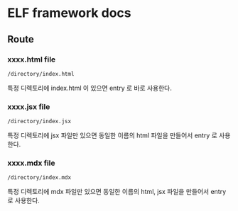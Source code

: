 # ELF framework docs 

## Route 

### xxxx.html file 

```
/directory/index.html 
```

특정 디렉토리에 index.html 이 있으면 entry 로 바로 사용한다. 


### xxxx.jsx file 

```
/directory/index.jsx 
```

특정 디렉토리에 jsx 파일만 있으면 동일한 이름의 html 파일을 만들어서 entry 로 사용한다. 

### xxxx.mdx file 

```
/directory/index.mdx
```

특정 디렉토리에 mdx 파일만 있으면 동일한 이름의 html, jsx 파일을 만들어서 entry 로 사용한다. 